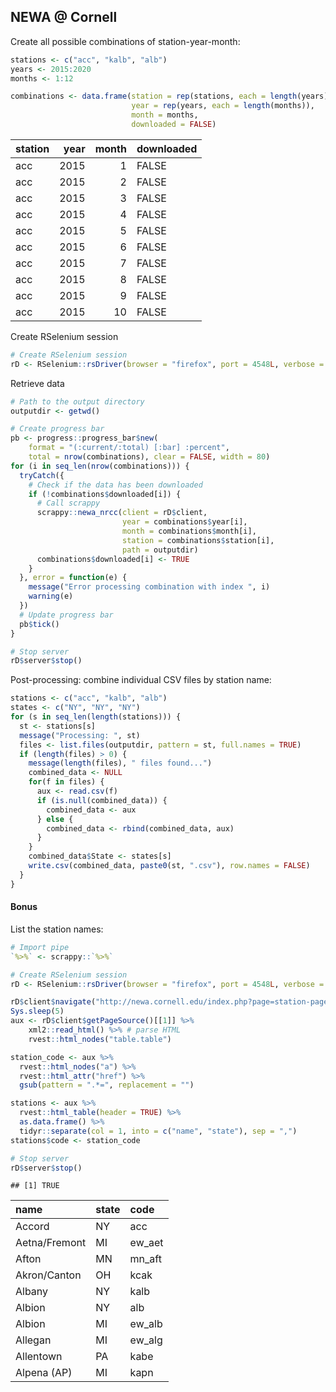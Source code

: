 
## NEWA @ Cornell

Create all possible combinations of station-year-month:

``` r
stations <- c("acc", "kalb", "alb")
years <- 2015:2020
months <- 1:12

combinations <- data.frame(station = rep(stations, each = length(years) * length(months)),
                           year = rep(years, each = length(months)),
                           month = months,
                           downloaded = FALSE)
```

| station | year | month | downloaded |
| :------ | ---: | ----: | :--------- |
| acc     | 2015 |     1 | FALSE      |
| acc     | 2015 |     2 | FALSE      |
| acc     | 2015 |     3 | FALSE      |
| acc     | 2015 |     4 | FALSE      |
| acc     | 2015 |     5 | FALSE      |
| acc     | 2015 |     6 | FALSE      |
| acc     | 2015 |     7 | FALSE      |
| acc     | 2015 |     8 | FALSE      |
| acc     | 2015 |     9 | FALSE      |
| acc     | 2015 |    10 | FALSE      |

Create RSelenium session

``` r
# Create RSelenium session
rD <- RSelenium::rsDriver(browser = "firefox", port = 4548L, verbose = FALSE)
```

Retrieve data

``` r
# Path to the output directory
outputdir <- getwd()

# Create progress bar
pb <- progress::progress_bar$new(
    format = "(:current/:total) [:bar] :percent",
    total = nrow(combinations), clear = FALSE, width = 80)
for (i in seq_len(nrow(combinations))) {
  tryCatch({
    # Check if the data has been downloaded
    if (!combinations$downloaded[i]) {
      # Call scrappy
      scrappy::newa_nrcc(client = rD$client, 
                         year = combinations$year[i],
                         month = combinations$month[i],
                         station = combinations$station[i], 
                         path = outputdir)
      combinations$downloaded[i] <- TRUE
    }
  }, error = function(e) {
    message("Error processing combination with index ", i)
    warning(e)
  })
  # Update progress bar
  pb$tick()
}

# Stop server
rD$server$stop()
```

Post-processing: combine individual CSV files by station name:

``` r
stations <- c("acc", "kalb", "alb")
states <- c("NY", "NY", "NY")
for (s in seq_len(length(stations))) {
  st <- stations[s]
  message("Processing: ", st)
  files <- list.files(outputdir, pattern = st, full.names = TRUE)
  if (length(files) > 0) {
    message(length(files), " files found...")
    combined_data <- NULL
    for(f in files) {
      aux <- read.csv(f)
      if (is.null(combined_data)) {
        combined_data <- aux
      } else {
        combined_data <- rbind(combined_data, aux)
      }
    }
    combined_data$State <- states[s]
    write.csv(combined_data, paste0(st, ".csv"), row.names = FALSE)
  }
}
```

#### Bonus

List the station names:

``` r
# Import pipe
`%>%` <- scrappy::`%>%`

# Create RSelenium session
rD <- RSelenium::rsDriver(browser = "firefox", port = 4548L, verbose = FALSE)

rD$client$navigate("http://newa.cornell.edu/index.php?page=station-pages")
Sys.sleep(5)
aux <- rD$client$getPageSource()[[1]] %>%
    xml2::read_html() %>% # parse HTML
    rvest::html_nodes("table.table") 

station_code <- aux %>% 
  rvest::html_nodes("a") %>%
  rvest::html_attr("href") %>%
  gsub(pattern = ".*=", replacement = "")

stations <- aux %>%
  rvest::html_table(header = TRUE) %>%
  as.data.frame() %>%
  tidyr::separate(col = 1, into = c("name", "state"), sep = ",")
stations$code <- station_code

# Stop server
rD$server$stop()
```

    ## [1] TRUE

| name          | state | code    |
| :------------ | :---- | :------ |
| Accord        | NY    | acc     |
| Aetna/Fremont | MI    | ew\_aet |
| Afton         | MN    | mn\_aft |
| Akron/Canton  | OH    | kcak    |
| Albany        | NY    | kalb    |
| Albion        | NY    | alb     |
| Albion        | MI    | ew\_alb |
| Allegan       | MI    | ew\_alg |
| Allentown     | PA    | kabe    |
| Alpena (AP)   | MI    | kapn    |
